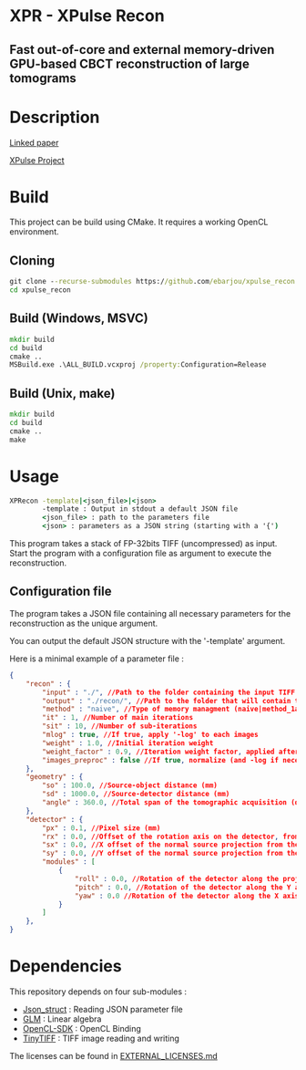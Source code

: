 XPR - XPulse Recon
==================
Fast out-of-core and external memory-driven GPU-based CBCT reconstruction of large tomograms
--------------------------------------------------------------------------------------------

# Description
[Linked paper](url)

[XPulse Project](http://www.atlas-onco.com/xpulse.html)

# Build
This project can be build using CMake. It requires a working OpenCL environment.

## Cloning
```cmd
git clone --recurse-submodules https://github.com/ebarjou/xpulse_recon
cd xpulse_recon
```
## Build (Windows, MSVC)
```cmd
mkdir build
cd build
cmake ..
MSBuild.exe .\ALL_BUILD.vcxproj /property:Configuration=Release
```
## Build (Unix, make)
```cmd
mkdir build
cd build
cmake ..
make
```

# Usage
```cmd
XPRecon -template|<json_file>|<json>
        -template : Output in stdout a default JSON file
        <json_file> : path to the parameters file
        <json> : parameters as a JSON string (starting with a '{')
```
This program takes a stack of FP-32bits TIFF (uncompressed) as input. Start the program with a configuration file as argument to execute the reconstruction.
## Configuration file
The program takes a JSON file containing all necessary parameters for the reconstruction as the unique argument.

You can output the default JSON structure with the '-template' argument.

Here is a minimal example of a parameter file :
```json
{
    "recon" : {
        "input" : "./", //Path to the folder containing the input TIFF images
        "output" : "./recon/", //Path to the folder that will contain the reconstruction layers, as a stack of TIFF
        "method" : "naive", //Type of memory managment (naive|method_1a|method1b|method2)
        "it" : 1, //Number of main iterations
        "sit" : 10, //Number of sub-iterations
        "mlog" : true, //If true, apply '-log' to each images
        "weight" : 1.0, //Initial iteration weight
        "weight_factor" : 0.9, //Iteration weight factor, applied after each main iterations
        "images_preproc" : false //If true, normalize (and -log if necessary) all images before the reconstruction
    },
    "geometry" : {
        "so" : 100.0, //Source-object distance (mm)
        "sd" : 1000.0, //Source-detector distance (mm)
        "angle" : 360.0, //Total span of the tomographic acquisition (degrees)
    },
    "detector" : {
        "px" : 0.1, //Pixel size (mm)
        "rx" : 0.0, //Offset of the rotation axis on the detector, from the center (px)
        "sx" : 0.0, //X offset of the normal source projection from the detector center (px)
        "sy" : 0.0, //Y offset of the normal source projection from the detector center (px)
        "modules" : [
            {
                "roll" : 0.0, //Rotation of the detector along the projection axis
                "pitch" : 0.0, //Rotation of the detector along the Y axis
                "yaw" : 0.0 //Rotation of the detector along the X axis
            }
        ]
    },
}
```

# Dependencies
This repository depends on four sub-modules : 
* [Json_struct](https://github.com/jorgen/json_struct) : Reading JSON parameter file
* [GLM](https://github.com/g-truc/glm) : Linear algebra
* [OpenCL-SDK](https://github.com/KhronosGroup/OpenCL-SDK) : OpenCL Binding
* [TinyTIFF](https://github.com/jkriege2/TinyTIFF) : TIFF image reading and writing

The licenses can be found in [EXTERNAL_LICENSES.md](https://github.com/ebarjou/xpulse_recon/blob/master/EXTERNAL_LICENSES.md)